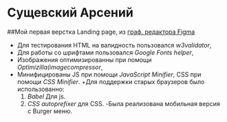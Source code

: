# Сущевский Арсений
##Мой первая верстка Landing page, из [граф. редактора Figma][1]
+ Для тестирования HTML на валидность пользовался *w3validator*,
+ Для работы со шрифтами пользовался *Google Fonts helper*,
+ Изображения оптимизированны при помощи *Optimizilla(imagecompressor*,
+ Минифицированы JS при помощи *JavaScript Minifier*, CSS при помощи *CSS Minifier*.
+Для поддержки старых браузеров было использованно:
  1. *Babel* Для js.
  2. *CSS autoprefixer* для CSS.
-Была реализована мобильная версия с Burger меню.

[1]:https://www.figma.com/file/ClPSP7KCU1NbvxMXA914hlFk/travel-landing-page-jacobvoyles?node-id=0%3A2 "Figma"
